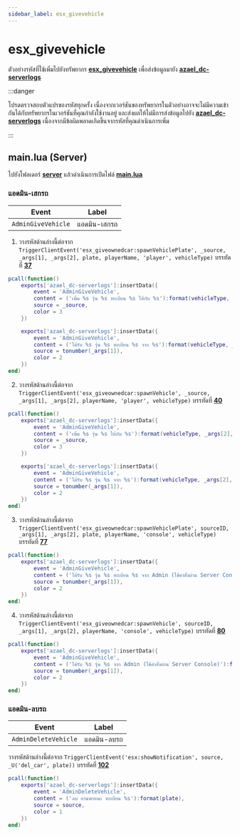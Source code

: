 ```yaml
---
sidebar_label: esx_givevehicle
---
```


# esx_givevehicle

ตัวอย่างรหัสที่ใช้เพิ่มไปยังทรัพยากร **[esx_givevehicle](https://github.com/minobear/esx_givevehicle)** เพื่อส่งข้อมูลมายัง **[azael_dc-serverlogs](../../)**

:::danger

โปรดตรวจสอบตัวแปรของรหัสทุกครั้ง เนื่องจากเวอร์ชันของทรัพยากรในตัวอย่างอาจจะไม่มีความเข้ากันได้กับทรัพยากรในเวอร์ชันที่คุณกำลังใช้งานอยู่ และส่งผลให้ไม่มีการส่งข้อมูลไปยัง **[azael_dc-serverlogs](../../)** เนื่องจากมีข้อผิดพลาดเกิดขึ้นจากรหัสที่คุณดำเนินการเพิ่ม

:::

## main.lua (Server)

ไปยังโฟลเดอร์ **[server](https://github.com/minobear/esx_givevehicle/tree/master/server)** แล้วดำเนินการเปิดไฟล์ **[main.lua](https://github.com/minobear/esx_givevehicle/blob/master/server/main.lua)**

### แอดมิน-เสกรถ

| Event                                  | Label
|----------------------------------------|----------------------------------------
| `AdminGiveVehicle`                     | แอดมิน-เสกรถ

1. วางรหัสด้านล่างนี้ต่อจาก `TriggerClientEvent('esx_giveownedcar:spawnVehiclePlate', _source, _args[1], _args[2], plate, playerName, 'player', vehicleType)` บรรทัดที่ **[37](https://github.com/minobear/esx_givevehicle/blob/master/server/main.lua#L37)**

```lua
pcall(function()
    exports['azael_dc-serverlogs']:insertData({
        event = 'AdminGiveVehicle',
        content = ('เพิ่ม %s รุ่น %s ทะเบียน %s ให้กับ %s'):format(vehicleType, _args[2], plate, playerName),
        source = _source,
        color = 3
    })

    exports['azael_dc-serverlogs']:insertData({
        event = 'AdminGiveVehicle',
        content = ('ได้รับ %s รุ่น %s ทะเบียน %s จาก %s'):format(vehicleType, _args[2], plate, GetPlayerName(_source)),
        source = tonumber(_args[1]),
        color = 2
    })
end)
```

2. วางรหัสด้านล่างนี้ต่อจาก `TriggerClientEvent('esx_giveownedcar:spawnVehicle', _source, _args[1], _args[2], playerName, 'player', vehicleType)` บรรทัดที่ **[40](https://github.com/minobear/esx_givevehicle/blob/master/server/main.lua#L40)**

```lua
pcall(function()
    exports['azael_dc-serverlogs']:insertData({
        event = 'AdminGiveVehicle',
        content = ('เพิ่ม %s รุ่น %s ให้กับ %s'):format(vehicleType, _args[2], playerName),
        source = _source,
        color = 3
    })

    exports['azael_dc-serverlogs']:insertData({
        event = 'AdminGiveVehicle',
        content = ('ได้รับ %s รุ่น %s จาก %s'):format(vehicleType, _args[2], GetPlayerName(_source)),
        source = tonumber(_args[1]),
        color = 2
    })
end)
```

3. วางรหัสด้านล่างนี้ต่อจาก `TriggerClientEvent('esx_giveownedcar:spawnVehiclePlate', sourceID, _args[1], _args[2], plate, playerName, 'console', vehicleType)` บรรทัดที่ **[77](https://github.com/minobear/esx_givevehicle/blob/master/server/main.lua#L77)**

```lua
pcall(function()
    exports['azael_dc-serverlogs']:insertData({
        event = 'AdminGiveVehicle',
        content = ('ได้รับ %s รุ่น %s ทะเบียน %s จาก Admin (ใช้คำสั่งผ่าน Server Console)'):format(vehicleType, _args[2], plate),
        source = tonumber(_args[1]),
        color = 2
    })
end)
```

4. วางรหัสด้านล่างนี้ต่อจาก `TriggerClientEvent('esx_giveownedcar:spawnVehicle', sourceID, _args[1], _args[2], playerName, 'console', vehicleType)` บรรทัดที่ **[80](https://github.com/minobear/esx_givevehicle/blob/master/server/main.lua#L80)**

```lua
pcall(function()
    exports['azael_dc-serverlogs']:insertData({
        event = 'AdminGiveVehicle',
        content = ('ได้รับ %s รุ่น %s จาก Admin (ใช้คำสั่งผ่าน Server Console)'):format(vehicleType, _args[2]),
        source = tonumber(_args[1]),
        color = 2
    })
end)
```

### แอดมิน-ลบรถ

| Event                                  | Label
|----------------------------------------|----------------------------------------
| `AdminDeleteVehicle`                   | แอดมิน-ลบรถ

วางรหัสด้านล่างนี้ต่อจาก `TriggerClientEvent('esx:showNotification', source, _U('del_car', plate))` บรรทัดที่ **[102](https://github.com/minobear/esx_givevehicle/blob/master/server/main.lua#L102)**

```lua
pcall(function()
    exports['azael_dc-serverlogs']:insertData({
        event = 'AdminDeleteVehicle',
        content = ('ลบ ยานพาหนะ ทะเบียน %s'):format(plate),
        source = source,
        color = 1
    })
end)
```
